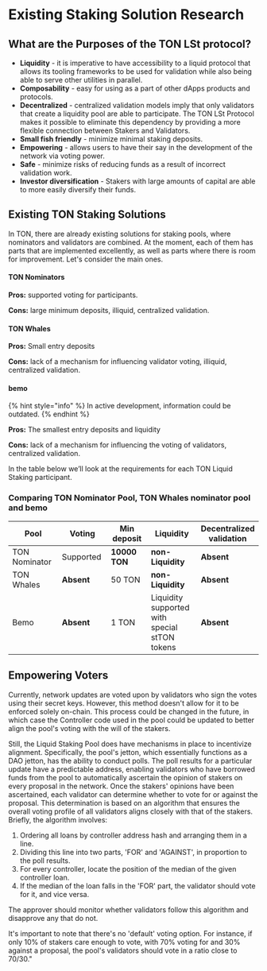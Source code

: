 # Existing Staking Solution Research

## What are the Purposes of the TON LSt protocol?

* **Liquidity** - it is imperative to have accessibility to a liquid protocol that allows its tooling frameworks to be used for validation while also being able to serve other utilities in parallel.
* **Composability** - easy for using as a part of other dApps products and protocols.
* **Decentralized** - centralized validation models imply that only validators that create a liquidity pool are able to participate. The TON LSt Protocol makes it possible to eliminate this dependency by providing a more flexible connection between Stakers and Validators.
* **Small fish friendly** - minimize minimal staking deposits.
* **Empowering** - allows users to have their say in the development of the network via voting power.
* **Safe** - minimize risks of reducing funds as a result of incorrect validation work.
* **Investor diversification** - Stakers with large amounts of capital are able to more easily diversify their funds.

## Existing TON Staking Solutions

In TON, there are already existing solutions for staking pools, where nominators and validators are combined. At the moment, each of them has parts that are implemented excellently, as well as parts where there is room for improvement. Let's consider the main ones.

#### TON Nominators

**Pros:** supported voting for participants.&#x20;

**Cons:** large minimum deposits, illiquid, centralized validation.

#### TON Whales

**Pros:** Small entry deposits&#x20;

**Cons:** lack of a mechanism for influencing validator voting, illiquid, centralized validation.

#### bemo

{% hint style="info" %}
In active development, information could be outdated.
{% endhint %}

**Pros:** The smallest entry deposits and liquidity&#x20;

**Cons:** lack of a mechanism for influencing the voting of validators, centralized validation.



In the table below we’ll look at the requirements for each TON Liquid Staking participant.

### Comparing TON Nominator Pool, TON Whales nominator pool and bemo

<table><thead><tr><th width="133">Pool</th><th width="115">Voting</th><th width="123">Min deposit</th><th width="149">Liquidity</th><th>Decentralized  validation</th></tr></thead><tbody><tr><td>TON Nominator</td><td>Supported </td><td><strong>10000 TON</strong></td><td><strong>non-Liquidity</strong></td><td><strong>Absent</strong></td></tr><tr><td>TON Whales</td><td><strong>Absent</strong></td><td>50 TON</td><td><strong>non-Liquidity</strong></td><td><strong>Absent</strong></td></tr><tr><td>Bemo</td><td><strong>Absent</strong></td><td>1 TON</td><td>Liquidity supported with special stTON tokens</td><td><strong>Absent</strong></td></tr></tbody></table>

## Empowering Voters

Currently, network updates are voted upon by validators who sign the votes using their secret keys. However, this method doesn't allow for it to be enforced solely on-chain. This process could be changed in the future, in which case the Controller code used in the pool could be updated to better align the pool's voting with the will of the stakers.

Still, the Liquid Staking Pool does have mechanisms in place to incentivize alignment. Specifically, the pool's jetton, which essentially functions as a DAO jetton, has the ability to conduct polls. The poll results for a particular update have a predictable address, enabling validators who have borrowed funds from the pool to automatically ascertain the opinion of stakers on every proposal in the network. Once the stakers' opinions have been ascertained, each validator can determine whether to vote for or against the proposal. This determination is based on an algorithm that ensures the overall voting profile of all validators aligns closely with that of the stakers. Briefly, the algorithm involves:

1. Ordering all loans by controller address hash and arranging them in a line.
2. Dividing this line into two parts, 'FOR' and 'AGAINST', in proportion to the poll results.
3. For every controller, locate the position of the median of the given controller loan.
4. If the median of the loan falls in the 'FOR' part, the validator should vote for it, and vice versa.

The approver should monitor whether validators follow this algorithm and disapprove any that do not.

It's important to note that there's no 'default' voting option. For instance, if only 10% of stakers care enough to vote, with 70% voting for and 30% against a proposal, the pool's validators should vote in a ratio close to 70/30."

